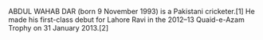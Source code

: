 ABDUL WAHAB DAR (born 9 November 1993) is a Pakistani cricketer.[1] He made his first-class debut for Lahore Ravi in the 2012–13 Quaid-e-Azam Trophy on 31 January 2013.[2]
